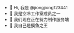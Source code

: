 - 👋 Hi, 我是 @jiongjiong123441
- 👀 我是空冷工作室成员之一
- 🌱 我们现在正在努力制作服务端
- 💞️ 我自己是摸鱼之王

<!---
jiongjiong123441/jiongjiong123441 is a ✨ special ✨ repository because its `README.md` (this file) appears on your GitHub profile.
You can click the Preview link to take a look at your changes.
--->
